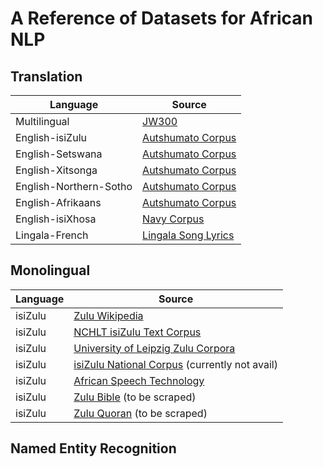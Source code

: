 # A Reference of Datasets for African NLP

## Translation 

| Language | Source |
|----------|--------|
| Multilingual | [JW300](http://opus.nlpl.eu/JW300.php) |
| English-isiZulu    | [Autshumato Corpus](https://rma.nwu.ac.za/index.php/autshumato-eng-zu-parallel-corpora.html) |
|  English-Setswana    |   [Autshumato Corpus](http://rma.nwu.ac.za/index.php/resource-catalogue/autshumato-english-setswana-multi-bilingual-corpus.html)  |
|  English-Xitsonga   |   [Autshumato Corpus](http://rma.nwu.ac.za/index.php/resource-catalogue/autshumato-english-xitsonga-bilingual-corpus.html)  |
|  English-Northern-Sotho   |   [Autshumato Corpus](https://repo.sadilar.org/handle/20.500.12185/402)  |
|  English-Afrikaans   |  [Autshumato Corpus](https://repo.sadilar.org/handle/20.500.12185/397)  |
| English-isiXhosa | [Navy Corpus](http://opus.nlpl.eu/XhosaNavy.php) |
| Lingala-French | [Lingala Song Lyrics](https://github.com/espoirMur/songs_lyrics_webscrap) |


## Monolingual

| Language | Source |
|----------|--------|
|  isiZulu    |  [Zulu Wikipedia](https://ftp.acc.umu.se/mirror/wikimedia.org/dumps/zuwiki/)  |
|  isiZulu    |  [NCHLT isiZulu Text Corpus](https://rma.nwu.ac.za/index.php/isizulu-nchlt-text-corpora.html)  |
|  isiZulu    |  [University of Leipzig Zulu Corpora](http://corpora.uni-leipzig.de/en?corpusId=zul_mixed_2016)  |
|  isiZulu    |  [isiZulu National Corpus](https://iznc.ukzn.ac.za/) (currently not avail) |
|  isiZulu    |  [African Speech Technology](https://rma.nwu.ac.za/index.php/resource-catalogue/ast-corpus-isizulu.html)  |
|  isiZulu    |  [Zulu Bible](https://raw.githubusercontent.com/christos-c/bible-corpus/master/bibles/Zulu-NT.xml) (to be scraped) |
|  isiZulu    |  [Zulu Quoran](http://idmdawah.co.za/wp-content/uploads/2015/07/zulu-quran1.pdf) (to be scraped) |


## Named Entity Recognition

